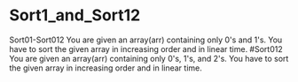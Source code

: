 # Sort1_and_Sort12
Sort01-Sort012 You are given an array(arr) containing only 0's and 1's. You have to sort the given array in increasing order and in linear time. #Sort012 You are given an array(arr) containing only 0's, 1's, and 2's. You have to sort the given array in increasing order and in linear time.
